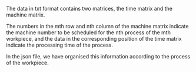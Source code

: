 
The data in txt format contains two matrices, the time matrix and the machine matrix. 

The numbers in the mth row and nth column of the machine matrix indicate the machine number to be scheduled for the nth process of the mth workpiece, and the data in the corresponding position of the time matrix indicate the processing time of the process.

In the json file, we have organised this information according to the process of the workpiece.
